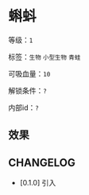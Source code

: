 # 蝌蚪

等级：`1`

标签：`生物` `小型生物` `青蛙`

可吸血量：`10`

解锁条件：`?`

内部id：`?`

## 效果

## CHANGELOG

- [0.1.0] 引入
